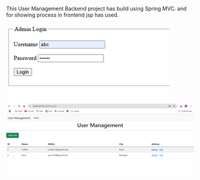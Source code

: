 This User Management Backend project has build using Spring MVC. and for showing process in frontend jsp has used.

![image alt](https://github.com/NareshKumar-JD/User_Management_MVC/blob/09d6d9b2ab6bea43137d1fceb2d8ae6406759d2a/U1.PNG)
![image alt](https://github.com/NareshKumar-JD/User_Management_MVC/blob/f46b9a5d9c5f39daf4d0276651ed78c80b5fd212/U2.PNG)
